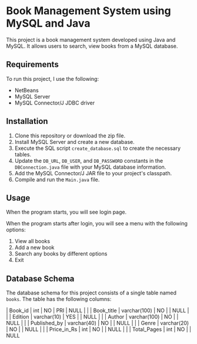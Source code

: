 # Book Management System using MySQL and Java

This project is a book management system developed using Java and MySQL. It allows users to search, view books from a MySQL database.

## Requirements

To run this project, I use the following:

- NetBeans
- MySQL Server
- MySQL Connector/J JDBC driver

## Installation

1. Clone this repository or download the zip file.
2. Install MySQL Server and create a new database.
3. Execute the SQL script `create_database.sql` to create the necessary tables.
4. Update the `DB_URL`, `DB_USER`, and `DB_PASSWORD` constants in the `DBConnection.java` file with your MySQL database information.
5. Add the MySQL Connector/J JAR file to your project's classpath.
6. Compile and run the `Main.java` file.

## Usage

When the program starts, you will see login page. 

When the program starts after login, you will see a menu with the following options:
1. View all books
2. Add a new book
3. Search any books by different options
5. Exit



## Database Schema

The database schema for this project consists of a single table named `books`. The table has the following columns:

| Book_id      | int          | NO   | PRI | NULL    |       |
| Book_title   | varchar(100) | NO   |     | NULL    |       |
| Edition      | varchar(10)  | YES  |     | NULL    |       |
| Author       | varchar(100) | NO   |     | NULL    |       |
| Published_by | varchar(40)  | NO   |     | NULL    |       |
| Genre        | varchar(20)  | NO   |     | NULL    |       |
| Price_in_Rs  | int          | NO   |     | NULL    |       |
| Total_Pages  | int          | NO   |     | NULL

